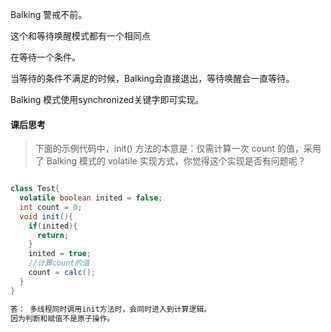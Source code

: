 Balking 警戒不前。

这个和等待唤醒模式都有一个相同点

在等待一个条件。

当等待的条件不满足的时候，Balking会直接退出，等待唤醒会一直等待。



Balking 模式使用synchronized关键字即可实现。



#### 课后思考

> 下面的示例代码中，init() 方法的本意是：仅需计算一次 count 的值，采用了 Balking 模式的 volatile 实现方式，你觉得这个实现是否有问题呢？

```java

class Test{
  volatile boolean inited = false;
  int count = 0;
  void init(){
    if(inited){
      return;
    }
    inited = true;
    //计算count的值
    count = calc();
  }
}  
```



```tcl
答： 多线程同时调用init方法时，会同时进入到计算逻辑。
因为判断和赋值不是原子操作。

```

